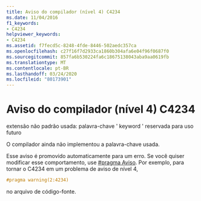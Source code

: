 ```yaml
---
title: Aviso do compilador (nível 4) C4234
ms.date: 11/04/2016
f1_keywords:
- C4234
helpviewer_keywords:
- C4234
ms.assetid: f7fecd5c-8248-4fde-8446-502aedc357ca
ms.openlocfilehash: c27f16f7d2933ca1860b304afa6e04f96f0687f0
ms.sourcegitcommit: 857fa6b530224fa6c18675138043aba9aa0619fb
ms.translationtype: MT
ms.contentlocale: pt-BR
ms.lasthandoff: 03/24/2020
ms.locfileid: "80173901"
---
```

# <a name="compiler-warning-level-4-c4234"></a>Aviso do compilador (nível 4) C4234

extensão não padrão usada: palavra-chave ' keyword ' reservada para uso futuro

O compilador ainda não implementou a palavra-chave usada.

Esse aviso é promovido automaticamente para um erro. Se você quiser modificar esse comportamento, use [#pragma Aviso](../../preprocessor/warning.md). Por exemplo, para tornar o C4234 em um problema de aviso de nível 4,

```cpp
#pragma warning(2:4234)
```

no arquivo de código-fonte.
